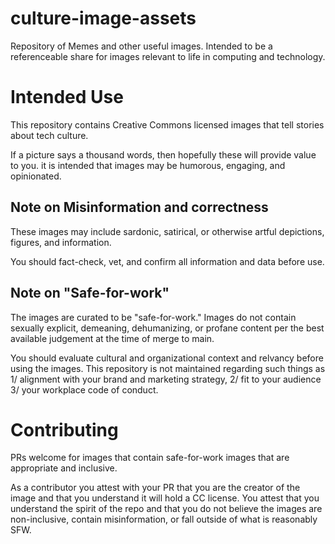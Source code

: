 # culture-image-assets
Repository of Memes and other useful images. Intended to be a referenceable share for images relevant to life in computing and technology. 

# Intended Use
This repository contains Creative Commons licensed images that tell stories about tech culture. 

If a picture says a thousand words, then hopefully these will provide value to you. it is intended that images may be humorous, engaging, and opinionated. 

## Note on Misinformation and correctness
These images may include sardonic, satirical, or otherwise artful depictions, figures, and information.

You should fact-check, vet, and confirm all information and data before use. 

## Note on "Safe-for-work"
The images are curated to be "safe-for-work." Images do not contain sexually explicit, demeaning, dehumanizing, or profane content per the best available judgement at the time of merge to main. 

You should evaluate cultural and organizational context and relvancy before using the images. This repository is not maintained regarding such things as 1/ alignment with your brand and marketing strategy, 2/ fit to your audience 3/ your workplace code of conduct. 

# Contributing 
PRs welcome for images that contain safe-for-work images that are appropriate and inclusive.

As a contributor you attest with your PR that you are the creator of the image and that you understand it will hold a CC license. You attest that you understand the spirit of the repo and that you do not believe the images are non-inclusive, contain misinformation, or fall outside of what is reasonably SFW. 
